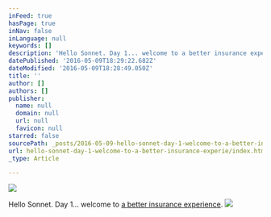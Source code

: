 ```yaml
---
inFeed: true
hasPage: true
inNav: false
inLanguage: null
keywords: []
description: 'Hello Sonnet. Day 1... welcome to a better insurance experience. '
datePublished: '2016-05-09T18:29:22.682Z'
dateModified: '2016-05-09T18:28:49.050Z'
title: ''
author: []
authors: []
publisher:
  name: null
  domain: null
  url: null
  favicon: null
starred: false
sourcePath: _posts/2016-05-09-hello-sonnet-day-1-welcome-to-a-better-insurance-experie.md
url: hello-sonnet-day-1-welcome-to-a-better-insurance-experie/index.html
_type: Article

---
```

![](https://the-grid-user-content.s3-us-west-2.amazonaws.com/5615d139-b834-4d63-831e-1a8a64527b80.jpg)

Hello Sonnet. Day 1... welcome to [a better insurance experience][0]. ![](https://the-grid-user-content.s3-us-west-2.amazonaws.com/fa74b7dd-6f99-4c59-8ecc-14071e406aec.jpg)

[0]: http://sonnet.ca/
